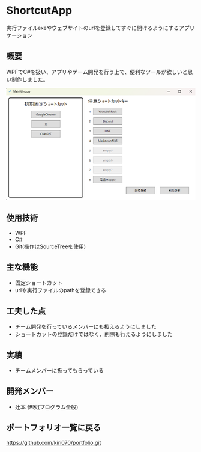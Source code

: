 # ShortcutApp
実行ファイルexeやウェブサイトのurlを登録してすぐに開けるようにするアプリケーション

## 概要
WPFでC#を扱い、アプリやゲーム開発を行う上で、便利なツールが欲しいと思い制作しました。

![画像](https://github.com/kiri070/ShortcutApp_Git/blob/main/images/image01.png)


## 使用技術
- WPF
- C#
- Git(操作はSourceTreeを使用)

## 主な機能
- 固定ショートカット
- urlや実行ファイルのpathを登録できる

## 工夫した点
- チーム開発を行っているメンバーにも扱えるようにしました
- ショートカットの登録だけではなく、削除も行えるようにしました

## 実績
- チームメンバーに扱ってもらっている

## 開発メンバー
- 辻本 伊吹(プログラム全般)

## ポートフォリオ一覧に戻る
https://github.com/kiri070/portfolio.git
